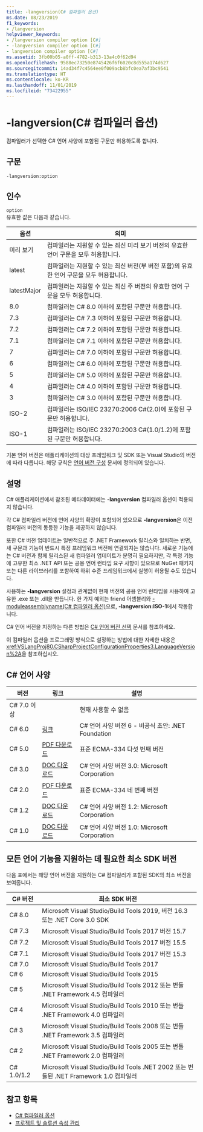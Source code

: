 ```yaml
---
title: -langversion(C# 컴파일러 옵션)
ms.date: 08/23/2019
f1_keywords:
- /langversion
helpviewer_keywords:
- /langversion compiler option [C#]
- -langversion compiler option [C#]
- langversion compiler option [C#]
ms.assetid: 3fb00b05-a0ff-4782-b313-13a4c0f62d94
ms.openlocfilehash: 9588ec73250e8745426f6f6020c8d555a174d627
ms.sourcegitcommit: 14ad34f7c4564ee0f009acb8bfc0ea7af3bc9541
ms.translationtype: HT
ms.contentlocale: ko-KR
ms.lasthandoff: 11/01/2019
ms.locfileid: "73422955"
---
```

# <a name="-langversion-c-compiler-options"></a>-langversion(C# 컴파일러 옵션)

컴파일러가 선택한 C# 언어 사양에 포함된 구문만 허용하도록 합니다.

## <a name="syntax"></a>구문

```console
-langversion:option
```

## <a name="arguments"></a>인수

 `option`  
 유효한 값은 다음과 같습니다.

|옵션|의미|
|------------|-------------|
|미리 보기|컴파일러는 지원할 수 있는 최신 미리 보기 버전의 유효한 언어 구문을 모두 허용합니다.|
|latest|컴파일러는 지원할 수 있는 최신 버전(부 버전 포함)의 유효한 언어 구문을 모두 허용합니다.|
|latestMajor|컴파일러는 지원할 수 있는 최신 주 버전의 유효한 언어 구문을 모두 허용합니다.|
|8.0|컴파일러는 C# 8.0 이하에 포함된 구문만 허용합니다.|
|7.3|컴파일러는 C# 7.3 이하에 포함된 구문만 허용합니다.|
|7.2|컴파일러는 C# 7.2 이하에 포함된 구문만 허용합니다.|
|7.1|컴파일러는 C# 7.1 이하에 포함된 구문만 허용합니다.|
|7|컴파일러는 C# 7.0 이하에 포함된 구문만 허용합니다.|
|6|컴파일러는 C# 6.0 이하에 포함된 구문만 허용합니다.|
|5|컴파일러는 C# 5.0 이하에 포함된 구문만 허용합니다.|
|4|컴파일러는 C# 4.0 이하에 포함된 구문만 허용합니다.|
|3|컴파일러는 C# 3.0 이하에 포함된 구문만 허용합니다.|
|ISO-2|컴파일러는 ISO/IEC 23270:2006 C#(2.0)에 포함된 구문만 허용합니다.|
|ISO-1|컴파일러는 ISO/IEC 23270:2003 C#(1.0/1.2)에 포함된 구문만 허용합니다.|

기본 언어 버전은 애플리케이션의 대상 프레임워크 및 SDK 또는 Visual Studio의 버전에 따라 다릅니다. 해당 규칙은 [언어 버전 구성](../configure-language-version.md#defaults) 문서에 정의되어 있습니다.

## <a name="remarks"></a>설명

C# 애플리케이션에서 참조된 메타데이터에는 **-langversion** 컴파일러 옵션이 적용되지 않습니다.
  
각 C# 컴파일러 버전에 언어 사양의 확장이 포함되어 있으므로 **-langversion**은 이전 컴파일러 버전의 동등한 기능을 제공하지 않습니다.

또한 C# 버전 업데이트는 일반적으로 주 .NET Framework 릴리스와 일치하는 반면, 새 구문과 기능이 반드시 특정 프레임워크 버전에 연결되지는 않습니다. 새로운 기능에는 C# 버전과 함께 릴리스된 새 컴파일러 업데이트가 분명히 필요하지만, 각 특정 기능에 고유한 최소 .NET API 또는 공용 언어 런타임 요구 사항이 있으므로 NuGet 패키지 또는 다른 라이브러리를 포함하여 하위 수준 프레임워크에서 실행이 허용될 수도 있습니다.

사용하는 **-langversion** 설정과 관계없이 현재 버전의 공용 언어 런타임을 사용하여 고유한 .exe 또는 .dll을 만듭니다. 한 가지 예외는 friend 어셈블리와 [-moduleassemblyname(C# 컴파일러 옵션)](./moduleassemblyname-compiler-option.md)으로, **-langversion:ISO-1**에서 작동합니다.  

C# 언어 버전을 지정하는 다른 방법은 [C# 언어 버전 선택](../configure-language-version.md) 문서를 참조하세요.

이 컴파일러 옵션을 프로그래밍 방식으로 설정하는 방법에 대한 자세한 내용은 <xref:VSLangProj80.CSharpProjectConfigurationProperties3.LanguageVersion%2A>을 참조하십시오.

## <a name="c-language-specification"></a>C# 언어 사양

|버전|링크|설명|
|-------|----|-----------|
|C# 7.0 이상||현재 사용할 수 없음|
|C# 6.0|[링크](/dotnet/csharp/language-reference/language-specification/introduction)|C# 언어 사양 버전 6 - 비공식 초안: .NET Foundation|
|C# 5.0|[PDF 다운로드](https://www.ecma-international.org/publications/files/ECMA-ST/ECMA-334.pdf)|표준 ECMA-334 다섯 번째 버전|
|C# 3.0|[DOC 다운로드](https://download.microsoft.com/download/3/8/8/388e7205-bc10-4226-b2a8-75351c669b09/CSharp%20Language%20Specification.doc)|C# 언어 사양 버전 3.0: Microsoft Corporation|
|C# 2.0|[PDF 다운로드](https://www.ecma-international.org/publications/files/ECMA-ST-ARCH/ECMA-334%204th%20edition%20June%202006.pdf)|표준 ECMA-334 네 번째 버전|
|C# 1.2|[DOC 다운로드](https://www.ecma-international.org/publications/files/ECMA-ST-ARCH/ECMA-334%202nd%20edition%20December%202002.pdf)|C# 언어 사양 버전 1.2: Microsoft Corporation|
|C# 1.0|[DOC 다운로드](https://www.ecma-international.org/publications/files/ECMA-ST-ARCH/ECMA-334%201st%20edition%20December%202001.pdf)|C# 언어 사양 버전 1.0: Microsoft Corporation|

## <a name="minimum-sdk-version-needed-to-support-all-language-features"></a>모든 언어 기능을 지원하는 데 필요한 최소 SDK 버전

다음 표에서는 해당 언어 버전을 지원하는 C# 컴파일러가 포함된 SDK의 최소 버전을 보여줍니다.

|C# 버전|최소 SDK 버전|
|----------|-------------------|
|C# 8.0| Microsoft Visual Studio/Build Tools 2019, 버전 16.3 또는 .NET Core 3.0 SDK |
|C# 7.3| Microsoft Visual Studio/Build Tools 2017 버전 15.7 |
|C# 7.2| Microsoft Visual Studio/Build Tools 2017 버전 15.5 |
|C# 7.1| Microsoft Visual Studio/Build Tools 2017 버전 15.3 |
|C# 7.0| Microsoft Visual Studio/Build Tools 2017 |
|C# 6| Microsoft Visual Studio/Build Tools 2015 |
|C# 5| Microsoft Visual Studio/Build Tools 2012 또는 번들 .NET Framework 4.5 컴파일러 |
|C# 4| Microsoft Visual Studio/Build Tools 2010 또는 번들 .NET Framework 4.0 컴파일러 |
|C# 3| Microsoft Visual Studio/Build Tools 2008 또는 번들 .NET Framework 3.5 컴파일러 |
|C# 2| Microsoft Visual Studio/Build Tools 2005 또는 번들 .NET Framework 2.0 컴파일러 |
|C# 1.0/1.2 | Microsoft Visual Studio/Build Tools .NET 2002 또는 번들된 .NET Framework 1.0 컴파일러 |

## <a name="see-also"></a>참고 항목

- [C# 컴파일러 옵션](index.md)
- [프로젝트 및 솔루션 속성 관리](/visualstudio/ide/managing-project-and-solution-properties)
